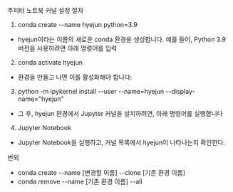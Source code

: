 주피터 노트북 커널 설정 절차

1. conda create --name hyejun python=3.9
- hyejun이라는 이름의 새로운 conda 환경을 생성합니다. 예를 들어, Python 3.9 버전을 사용하려면 아래 명령어를 입력

2. conda activate hyejun
- 환경을 만들고 나면 이를 활성화해야 합니다:

3. python -m ipykernel install --user --name=hyejun --display-name="hyejun"
- 그 후, hyejun 환경에서 Jupyter 커널을 설치하려면, 아래 명령어를 실행합니다

4. Jupyter Notebook
- Jupyter Notebook을 실행하고, 커널 목록에서 hyejun이 나타나는지 확인한다.

번외
- conda create --name [변경할 이름] --clone [기존 환경 이름]
- conda remove --name [기존 환경 이름] --all

